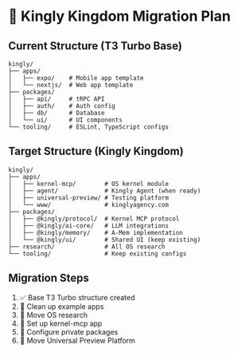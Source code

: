 # 🚀 Kingly Kingdom Migration Plan

## Current Structure (T3 Turbo Base)
```
kingly/
├── apps/
│   ├── expo/    # Mobile app template
│   └── nextjs/  # Web app template
├── packages/
│   ├── api/     # tRPC API
│   ├── auth/    # Auth config
│   ├── db/      # Database
│   └── ui/      # UI components
└── tooling/     # ESLint, TypeScript configs
```

## Target Structure (Kingly Kingdom)
```
kingly/
├── apps/
│   ├── kernel-mcp/        # OS kernel module
│   ├── agent/             # Kingly Agent (when ready)
│   ├── universal-preview/ # Testing platform
│   └── www/               # kinglyagency.com
├── packages/
│   ├── @kingly/protocol/  # Kernel MCP protocol
│   ├── @kingly/ai-core/   # LLM integrations
│   ├── @kingly/memory/    # A-Mem implementation
│   └── @kingly/ui/        # Shared UI (keep existing)
├── research/              # All OS research
└── tooling/               # Keep existing configs
```

## Migration Steps

1. ✅ Base T3 Turbo structure created
2. 🔄 Clean up example apps
3. 🔄 Move OS research
4. 🔄 Set up kernel-mcp app
5. 🔄 Configure private packages
6. 🔄 Move Universal Preview Platform